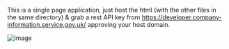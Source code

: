 This is a single page application, just host the html (with the other files in the same directory) & grab a rest API key from https://developer.company-information.service.gov.uk/ approving your host domain.

![image](https://github.com/horsenoiseadministrator/bluedemo/assets/103950749/e4db11a8-7c95-4647-9a7f-4a74ffa224a3)

